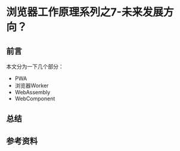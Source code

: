 # 浏览器工作原理系列之7-未来发展方向？

## 前言

本文分为一下几个部分：
- PWA
- 浏览器Worker
- WebAssembly
- WebComponent

## 总结

## 参考资料
